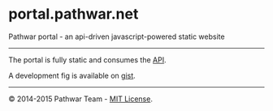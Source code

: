 portal.pathwar.net
==================

Pathwar portal - an api-driven javascript-powered static website

---

The portal is fully static and consumes the [API](https://github.com/pathwar/api.pathwar.net).

A development fig is available on [gist](https://gist.github.com/moul/fd478020ba24313359b3).

---

© 2014-2015 Pathwar Team - [MIT License](https://github.com/pathwar/portal.pathwar.net/blob/master/LICENSE.md).
